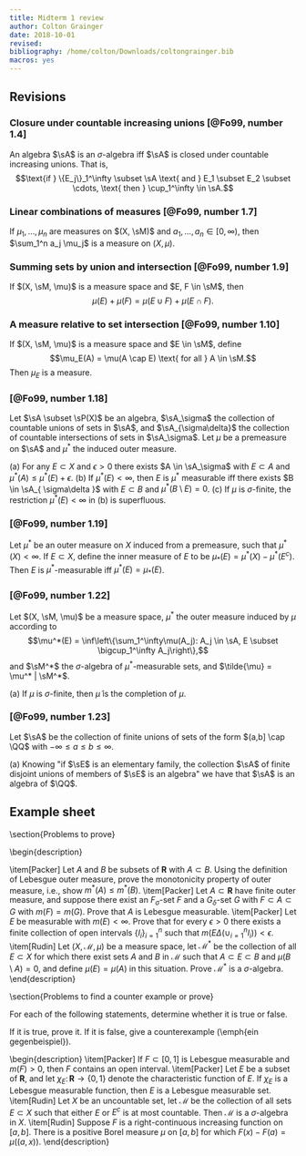 ```yaml
---
title: Midterm 1 review 
author: Colton Grainger
date: 2018-10-01
revised:
bibliography: /home/colton/Downloads/coltongrainger.bib
macros: yes
---
```



## Revisions

### Closure under countable increasing unions [@Fo99, number 1.4]

An algebra $\sA$ is an $\sigma$-algebra iff $\sA$ is closed under countable increasing unions.
That is, $$\text{if } \{E_j\}_1^\infty \subset \sA \text{ and } E_1 \subset E_2 \subset \cdots, \text{ then } \cup_1^\infty \in \sA.$$

### Linear combinations of measures [@Fo99, number 1.7]

If $\mu_1,\ldots,\mu_n$ are measures on $(X, \sM)$ and $a_1, \ldots,a_n \in [0,\infty)$, then $\sum_1^n a_j \mu_j$ is a measure on $(X,\mu)$.

### Summing sets by union and intersection [@Fo99, number 1.9]

If $(X, \sM, \mu)$ is a measure space and $E, F \in \sM$, then $$\mu(E) + \mu(F) = \mu(E\cup F) + \mu(E\cap F).$$

### A measure relative to set intersection [@Fo99, number 1.10]

If $(X, \sM, \mu)$ is a measure space and $E \in \sM$, define $$\mu_E(A) = \mu(A \cap E) \text{ for all } A \in \sM.$$
Then $\mu_E$ is a measure.

### [@Fo99, number 1.18]

Let $\sA \subset \sP(X)$ be an algebra, $\sA_\sigma$ the collection of countable unions of sets in $\sA$, and $\sA_{\sigma\delta}$ the collection of countable intersections of sets in $\sA_\sigma$. Let $\mu$ be a premeasure on $\sA$ and $\mu^*$ the induced outer measure.

(a) For any $E \subset X$ and $\epsilon > 0$ there exists $A \in \sA_\sigma$ with $E \subset A$ and $\mu^*(A) \le \mu^*(E) + \epsilon$.
(b) If $\mu^*(E) < \infty$, then $E$ is $\mu^*$ measurable iff there exists $B \in \sA_{ \sigma\delta }$ with $E \subset B$ and $\mu^*(B\setminus E) = 0$.
(c) If $\mu$ is $\sigma$-finite, the restriction $\mu^*(E) <\infty$ in (b) is superfluous.

### [@Fo99, number 1.19]

Let $\mu^*$ be an outer measure on $X$ induced from a premeasure, such that $\mu^*(X) < \infty$. If $E \subset X$, define the inner measure of $E$ to be $\mu_*(E) = \mu^*(X) - \mu^*(E^c)$. Then $E$ is $\mu^*$-measurable iff $\mu^*(E) = \mu_*(E)$.

### [@Fo99, number 1.22]

Let $(X, \sM, \mu)$ be a measure space, $\mu^*$ the outer measure induced by $\mu$ according to $$\mu^*(E) = \inf\left\{\sum_1^\infty\mu(A_j): A_j \in \sA, E \subset \bigcup_1^\infty A_j\right\},$$ and $\sM^*$ the $\sigma$-algebra of $\mu^*$-measurable sets, and $\tilde{\mu} = \mu^* | \sM^*$.

(a) If $\mu$ is $\sigma$-finite, then $\tilde{\mu}$ is the completion of $\mu$.

### [@Fo99, number 1.23]

Let $\sA$ be the collection of finite unions of sets of the form $(a,b] \cap \QQ$ with $-\infty \le a\le b \le \infty$. 

(a) Knowing "if $\sE$ is an elementary family, the collection $\sA$ of finite disjoint unions of members of $\sE$ is an algebra" we have that $\sA$ is an algebra of $\QQ$.

## Example sheet

\section{Problems to prove}

\begin{description}

\item[Packer] Let $A$ and $B$ be subsets of $\mathbf{R}$ with $A \subset B$. Using the definition of Lebesgue outer measure, prove the monotonicity property of outer measure, i.e., show $m^*(A) \le m^*(B)$.
\item[Packer] Let $A \subset \mathbf{R}$ have finite outer measure, and suppose there exist an $F_\sigma$-set $F$ and a $G_\delta$-set $G$ with $F \subset A \subset G$ with $m(F) = m(G)$. Prove that $A$ is Lebesgue measurable.
\item[Packer] Let $E$ be measurable with $m(E) < \infty$. Prove that for every $\epsilon > 0$ there exists a finite collection of open intervals $\{I_i\}_{i=1}^n$ such that $m(E \Delta (\cup_{i=1}^n I_i)) < \epsilon.$
\item[Rudin] Let $(X, \mathscr{M}, \mu)$ be a measure space, let $\mathscr{M}^*$ be the collection of all $E \subset X$ for which there exist sets $A$ and $B$ in $\mathscr{M}$ such that $A \subset E \subset B$ and $\mu(B \setminus A) = 0$, and define $\mu(E) = \mu(A)$ in this situation. Prove $\mathscr{M}^*$ is a $\sigma$-algebra.
\end{description}

\section{Problems to find a counter example or prove}

For each of the following statements, determine whether it is true or false. 

If it is true, prove it. If it is false, give a counterexample (\emph{ein gegenbeispiel}).

\begin{description}
\item[Packer] If $F \subset [0,1]$ is Lebesgue measurable and $m(F) > 0$, then $F$ contains an open interval.
\item[Packer] Let $E$ be a subset of $\mathbf{R}$, and let $\chi_E \colon \mathbf{R} \to \{0,1\}$ denote the characteristic function of $E$. If $\chi_E$ is a Lebesgue measurable function, then $E$ is a Lebesgue measurable set.
\item[Rudin] Let $X$ be an uncountable set, let $\mathscr{M}$ be the collection of all sets $E \subset X$ such that either $E$ or $E^c$ is at most countable. Then $\mathscr{M}$ is a $\sigma$-algebra in $X$.
\item[Rudin] Suppose $F$ is a right-continuous increasing function on $[a,b]$. There is a positive Borel measure $\mu$ on $[a,b]$ for which $F(x) - F(a) = \mu((a,x))$.
\end{description}
